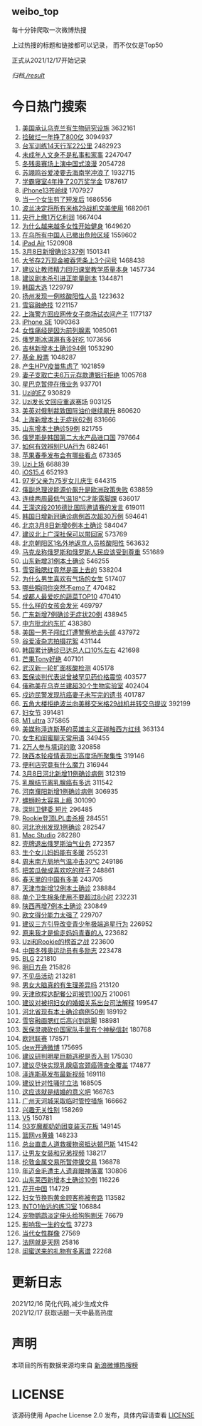 weibo_top  
---
每十分钟爬取一次微博热搜  

上过热搜的标题和链接都可以记录， 而不仅仅是Top50

正式从2021/12/17开始记录  

*归档[./result](./result/)*

# 今日热门搜索  
1. [美国承认乌克兰有生物研究设施](https://s.weibo.com//weibo?q=%23%E7%BE%8E%E5%9B%BD%E6%89%BF%E8%AE%A4%E4%B9%8C%E5%85%8B%E5%85%B0%E6%9C%89%E7%94%9F%E7%89%A9%E7%A0%94%E7%A9%B6%E8%AE%BE%E6%96%BD%23&Refer=top) 3632161
2. [捡破烂一年挣了800亿](https://s.weibo.com//weibo?q=%23%E6%8D%A1%E7%A0%B4%E7%83%82%E4%B8%80%E5%B9%B4%E6%8C%A3%E4%BA%86800%E4%BA%BF%23&Refer=top) 3094937
3. [台军训练14天行军22公里](https://s.weibo.com//weibo?q=%23%E5%8F%B0%E5%86%9B%E8%AE%AD%E7%BB%8314%E5%A4%A9%E8%A1%8C%E5%86%9B22%E5%85%AC%E9%87%8C%23&Refer=top) 2482923
4. [未成年人文身不是私事和家事](https://s.weibo.com//weibo?q=%23%E6%9C%AA%E6%88%90%E5%B9%B4%E4%BA%BA%E6%96%87%E8%BA%AB%E4%B8%8D%E6%98%AF%E7%A7%81%E4%BA%8B%E5%92%8C%E5%AE%B6%E4%BA%8B%23&Refer=top) 2247047
5. [冬残奥赛场上演中国式浪漫](https://s.weibo.com//weibo?q=%23%E5%86%AC%E6%AE%8B%E5%A5%A5%E8%B5%9B%E5%9C%BA%E4%B8%8A%E6%BC%94%E4%B8%AD%E5%9B%BD%E5%BC%8F%E6%B5%AA%E6%BC%AB%23&Refer=top) 2054728
6. [苏翊鸣谷爱凌要去海南学冲浪了](https://s.weibo.com//weibo?q=%23%E8%8B%8F%E7%BF%8A%E9%B8%A3%E8%B0%B7%E7%88%B1%E5%87%8C%E8%A6%81%E5%8E%BB%E6%B5%B7%E5%8D%97%E5%AD%A6%E5%86%B2%E6%B5%AA%E4%BA%86%23&Refer=top) 1932715
7. [学霸寝室4年挣了20万奖学金](https://s.weibo.com//weibo?q=%23%E5%AD%A6%E9%9C%B8%E5%AF%9D%E5%AE%A44%E5%B9%B4%E6%8C%A3%E4%BA%8620%E4%B8%87%E5%A5%96%E5%AD%A6%E9%87%91%23&Refer=top) 1787617
8. [iPhone13苍岭绿](https://s.weibo.com//weibo?q=%23iPhone13%E8%8B%8D%E5%B2%AD%E7%BB%BF%23&Refer=top) 1707927
9. [当一个女生剪了短发后](https://s.weibo.com//weibo?q=%E5%BD%93%E4%B8%80%E4%B8%AA%E5%A5%B3%E7%94%9F%E5%89%AA%E4%BA%86%E7%9F%AD%E5%8F%91%E5%90%8E&Refer=top) 1686556
10. [波兰决定将所有米格29战机交美使用](https://s.weibo.com//weibo?q=%23%E6%B3%A2%E5%85%B0%E5%86%B3%E5%AE%9A%E5%B0%86%E6%89%80%E6%9C%89%E7%B1%B3%E6%A0%BC29%E6%88%98%E6%9C%BA%E4%BA%A4%E7%BE%8E%E4%BD%BF%E7%94%A8%23&Refer=top) 1682061
11. [央行上缴1万亿利润](https://s.weibo.com//weibo?q=%23%E5%A4%AE%E8%A1%8C%E4%B8%8A%E7%BC%B41%E4%B8%87%E4%BA%BF%E5%88%A9%E6%B6%A6%23&Refer=top) 1667404
12. [为什么越来越多女性开始健身](https://s.weibo.com//weibo?q=%23%E4%B8%BA%E4%BB%80%E4%B9%88%E8%B6%8A%E6%9D%A5%E8%B6%8A%E5%A4%9A%E5%A5%B3%E6%80%A7%E5%BC%80%E5%A7%8B%E5%81%A5%E8%BA%AB%23&Refer=top) 1649620
13. [在乌所有中国人已撤出危险区域](https://s.weibo.com//weibo?q=%23%E5%9C%A8%E4%B9%8C%E6%89%80%E6%9C%89%E4%B8%AD%E5%9B%BD%E4%BA%BA%E5%B7%B2%E6%92%A4%E5%87%BA%E5%8D%B1%E9%99%A9%E5%8C%BA%E5%9F%9F%23&Refer=top) 1559602
14. [iPad Air](https://s.weibo.com//weibo?q=iPad%20Air&Refer=top) 1520908
15. [3月8日新增确诊337例](https://s.weibo.com//weibo?q=%233%E6%9C%888%E6%97%A5%E6%96%B0%E5%A2%9E%E7%A1%AE%E8%AF%8A337%E4%BE%8B%23&Refer=top) 1501341
16. [大爷存2万现金被吞凭条上3个问号](https://s.weibo.com//weibo?q=%23%E5%A4%A7%E7%88%B7%E5%AD%982%E4%B8%87%E7%8E%B0%E9%87%91%E8%A2%AB%E5%90%9E%E5%87%AD%E6%9D%A1%E4%B8%8A3%E4%B8%AA%E9%97%AE%E5%8F%B7%23&Refer=top) 1468438
17. [建议让教师精力回归课堂教学质量本身](https://s.weibo.com//weibo?q=%23%E5%BB%BA%E8%AE%AE%E8%AE%A9%E6%95%99%E5%B8%88%E7%B2%BE%E5%8A%9B%E5%9B%9E%E5%BD%92%E8%AF%BE%E5%A0%82%E6%95%99%E5%AD%A6%E8%B4%A8%E9%87%8F%E6%9C%AC%E8%BA%AB%23&Refer=top) 1457734
18. [建议剧本杀引进正能量剧本](https://s.weibo.com//weibo?q=%23%E5%BB%BA%E8%AE%AE%E5%89%A7%E6%9C%AC%E6%9D%80%E5%BC%95%E8%BF%9B%E6%AD%A3%E8%83%BD%E9%87%8F%E5%89%A7%E6%9C%AC%23&Refer=top) 1344871
19. [韩国大选](https://s.weibo.com//weibo?q=%E9%9F%A9%E5%9B%BD%E5%A4%A7%E9%80%89&Refer=top) 1229797
20. [扬州发现一例核酸阳性人员](https://s.weibo.com//weibo?q=%23%E6%89%AC%E5%B7%9E%E5%8F%91%E7%8E%B0%E4%B8%80%E4%BE%8B%E6%A0%B8%E9%85%B8%E9%98%B3%E6%80%A7%E4%BA%BA%E5%91%98%23&Refer=top) 1223632
21. [雪容融绝技](https://s.weibo.com//weibo?q=%23%E9%9B%AA%E5%AE%B9%E8%9E%8D%E7%BB%9D%E6%8A%80%23&Refer=top) 1221157
22. [上海警方回应网传女子商场试衣间产子](https://s.weibo.com//weibo?q=%23%E4%B8%8A%E6%B5%B7%E8%AD%A6%E6%96%B9%E5%9B%9E%E5%BA%94%E7%BD%91%E4%BC%A0%E5%A5%B3%E5%AD%90%E5%95%86%E5%9C%BA%E8%AF%95%E8%A1%A3%E9%97%B4%E4%BA%A7%E5%AD%90%23&Refer=top) 1177137
23. [iPhone SE](https://s.weibo.com//weibo?q=iPhone%20SE&Refer=top) 1090363
24. [女性痛经是因为前列腺素](https://s.weibo.com//weibo?q=%23%E5%A5%B3%E6%80%A7%E7%97%9B%E7%BB%8F%E6%98%AF%E5%9B%A0%E4%B8%BA%E5%89%8D%E5%88%97%E8%85%BA%E7%B4%A0%23&Refer=top) 1085061
25. [俄罗斯冰淇淋有多好吃](https://s.weibo.com//weibo?q=%23%E4%BF%84%E7%BD%97%E6%96%AF%E5%86%B0%E6%B7%87%E6%B7%8B%E6%9C%89%E5%A4%9A%E5%A5%BD%E5%90%83%23&Refer=top) 1073656
26. [吉林新增本土确诊94例](https://s.weibo.com//weibo?q=%23%E5%90%89%E6%9E%97%E6%96%B0%E5%A2%9E%E6%9C%AC%E5%9C%9F%E7%A1%AE%E8%AF%8A94%E4%BE%8B%23&Refer=top) 1053290
27. [基金 股票](https://s.weibo.com//weibo?q=%E5%9F%BA%E9%87%91%20%E8%82%A1%E7%A5%A8&Refer=top) 1048287
28. [产生HPV疫苗焦虑了](https://s.weibo.com//weibo?q=%23%E4%BA%A7%E7%94%9FHPV%E7%96%AB%E8%8B%97%E7%84%A6%E8%99%91%E4%BA%86%23&Refer=top) 1021859
29. [妻子支取亡夫6万元存款遭银行拒绝](https://s.weibo.com//weibo?q=%23%E5%A6%BB%E5%AD%90%E6%94%AF%E5%8F%96%E4%BA%A1%E5%A4%AB6%E4%B8%87%E5%85%83%E5%AD%98%E6%AC%BE%E9%81%AD%E9%93%B6%E8%A1%8C%E6%8B%92%E7%BB%9D%23&Refer=top) 1005768
30. [星巴克暂停在俄业务](https://s.weibo.com//weibo?q=%23%E6%98%9F%E5%B7%B4%E5%85%8B%E6%9A%82%E5%81%9C%E5%9C%A8%E4%BF%84%E4%B8%9A%E5%8A%A1%23&Refer=top) 937701
31. [Uzi的EZ](https://s.weibo.com//weibo?q=%23Uzi%E7%9A%84EZ%23&Refer=top) 930829
32. [Uzi发长文回应重返赛场](https://s.weibo.com//weibo?q=%23Uzi%E5%8F%91%E9%95%BF%E6%96%87%E5%9B%9E%E5%BA%94%E9%87%8D%E8%BF%94%E8%B5%9B%E5%9C%BA%23&Refer=top) 903125
33. [美英对俄制裁致国际油价继续飙升](https://s.weibo.com//weibo?q=%23%E7%BE%8E%E8%8B%B1%E5%AF%B9%E4%BF%84%E5%88%B6%E8%A3%81%E8%87%B4%E5%9B%BD%E9%99%85%E6%B2%B9%E4%BB%B7%E7%BB%A7%E7%BB%AD%E9%A3%99%E5%8D%87%23&Refer=top) 860620
34. [上海新增本土无症状62例](https://s.weibo.com//weibo?q=%23%E4%B8%8A%E6%B5%B7%E6%96%B0%E5%A2%9E%E6%9C%AC%E5%9C%9F%E6%97%A0%E7%97%87%E7%8A%B662%E4%BE%8B%23&Refer=top) 831666
35. [山东增本土确诊59例](https://s.weibo.com//weibo?q=%23%E5%B1%B1%E4%B8%9C%E5%A2%9E%E6%9C%AC%E5%9C%9F%E7%A1%AE%E8%AF%8A59%E4%BE%8B%23&Refer=top) 821755
36. [俄罗斯是韩国第二大水产品进口国](https://s.weibo.com//weibo?q=%23%E4%BF%84%E7%BD%97%E6%96%AF%E6%98%AF%E9%9F%A9%E5%9B%BD%E7%AC%AC%E4%BA%8C%E5%A4%A7%E6%B0%B4%E4%BA%A7%E5%93%81%E8%BF%9B%E5%8F%A3%E5%9B%BD%23&Refer=top) 797664
37. [如何有效辨别PUA行为](https://s.weibo.com//weibo?q=%23%E5%A6%82%E4%BD%95%E6%9C%89%E6%95%88%E8%BE%A8%E5%88%ABPUA%E8%A1%8C%E4%B8%BA%23&Refer=top) 682461
38. [苹果春季发布会有哪些看点](https://s.weibo.com//weibo?q=%23%E8%8B%B9%E6%9E%9C%E6%98%A5%E5%AD%A3%E5%8F%91%E5%B8%83%E4%BC%9A%E6%9C%89%E5%93%AA%E4%BA%9B%E7%9C%8B%E7%82%B9%23&Refer=top) 673365
39. [Uzi上场](https://s.weibo.com//weibo?q=%23Uzi%E4%B8%8A%E5%9C%BA%23&Refer=top) 668839
40. [iOS15.4](https://s.weibo.com//weibo?q=%23iOS15.4%23&Refer=top) 652193
41. [97岁父亲为75岁女儿庆生](https://s.weibo.com//weibo?q=%2397%E5%B2%81%E7%88%B6%E4%BA%B2%E4%B8%BA75%E5%B2%81%E5%A5%B3%E5%84%BF%E5%BA%86%E7%94%9F%23&Refer=top) 644315
42. [俄副总理说能源价飙升是欧洲政策失败](https://s.weibo.com//weibo?q=%23%E4%BF%84%E5%89%AF%E6%80%BB%E7%90%86%E8%AF%B4%E8%83%BD%E6%BA%90%E4%BB%B7%E9%A3%99%E5%8D%87%E6%98%AF%E6%AC%A7%E6%B4%B2%E6%94%BF%E7%AD%96%E5%A4%B1%E8%B4%A5%23&Refer=top) 638859
43. [连续两周最低气温18℃才能露脚踝](https://s.weibo.com//weibo?q=%23%E8%BF%9E%E7%BB%AD%E4%B8%A4%E5%91%A8%E6%9C%80%E4%BD%8E%E6%B0%94%E6%B8%A918%E2%84%83%E6%89%8D%E8%83%BD%E9%9C%B2%E8%84%9A%E8%B8%9D%23&Refer=top) 636017
44. [王濛这段2016德比国际邀请赛的发言](https://s.weibo.com//weibo?q=%E7%8E%8B%E6%BF%9B%E8%BF%99%E6%AE%B52016%E5%BE%B7%E6%AF%94%E5%9B%BD%E9%99%85%E9%82%80%E8%AF%B7%E8%B5%9B%E7%9A%84%E5%8F%91%E8%A8%80&Refer=top) 619011
45. [韩国日增新冠确诊病例首次超30万例](https://s.weibo.com//weibo?q=%23%E9%9F%A9%E5%9B%BD%E6%97%A5%E5%A2%9E%E6%96%B0%E5%86%A0%E7%A1%AE%E8%AF%8A%E7%97%85%E4%BE%8B%E9%A6%96%E6%AC%A1%E8%B6%8530%E4%B8%87%E4%BE%8B%23&Refer=top) 594641
46. [北京3月8日新增6例本土确诊](https://s.weibo.com//weibo?q=%23%E5%8C%97%E4%BA%AC3%E6%9C%888%E6%97%A5%E6%96%B0%E5%A2%9E6%E4%BE%8B%E6%9C%AC%E5%9C%9F%E7%A1%AE%E8%AF%8A%23&Refer=top) 584047
47. [建议北上广深社保可以带回家](https://s.weibo.com//weibo?q=%23%E5%BB%BA%E8%AE%AE%E5%8C%97%E4%B8%8A%E5%B9%BF%E6%B7%B1%E7%A4%BE%E4%BF%9D%E5%8F%AF%E4%BB%A5%E5%B8%A6%E5%9B%9E%E5%AE%B6%23&Refer=top) 573769
48. [北京朝阳区1名外地返京人员核酸阳性](https://s.weibo.com//weibo?q=%23%E5%8C%97%E4%BA%AC%E6%9C%9D%E9%98%B3%E5%8C%BA1%E5%90%8D%E5%A4%96%E5%9C%B0%E8%BF%94%E4%BA%AC%E4%BA%BA%E5%91%98%E6%A0%B8%E9%85%B8%E9%98%B3%E6%80%A7%23&Refer=top) 563632
49. [马克龙称俄罗斯和俄罗斯人民应该受到尊重](https://s.weibo.com//weibo?q=%23%E9%A9%AC%E5%85%8B%E9%BE%99%E7%A7%B0%E4%BF%84%E7%BD%97%E6%96%AF%E5%92%8C%E4%BF%84%E7%BD%97%E6%96%AF%E4%BA%BA%E6%B0%91%E5%BA%94%E8%AF%A5%E5%8F%97%E5%88%B0%E5%B0%8A%E9%87%8D%23&Refer=top) 551689
50. [山东新增31例本土确诊](https://s.weibo.com//weibo?q=%23%E5%B1%B1%E4%B8%9C%E6%96%B0%E5%A2%9E31%E4%BE%8B%E6%9C%AC%E5%9C%9F%E7%A1%AE%E8%AF%8A%23&Refer=top) 546255
51. [雪容融腮红竟然是画上去的](https://s.weibo.com//weibo?q=%23%E9%9B%AA%E5%AE%B9%E8%9E%8D%E8%85%AE%E7%BA%A2%E7%AB%9F%E7%84%B6%E6%98%AF%E7%94%BB%E4%B8%8A%E5%8E%BB%E7%9A%84%23&Refer=top) 538204
52. [为什么男生喜欢有气场的女生](https://s.weibo.com//weibo?q=%23%E4%B8%BA%E4%BB%80%E4%B9%88%E7%94%B7%E7%94%9F%E5%96%9C%E6%AC%A2%E6%9C%89%E6%B0%94%E5%9C%BA%E7%9A%84%E5%A5%B3%E7%94%9F%23&Refer=top) 517407
53. [哪些瞬间你突然不emo了](https://s.weibo.com//weibo?q=%23%E5%93%AA%E4%BA%9B%E7%9E%AC%E9%97%B4%E4%BD%A0%E7%AA%81%E7%84%B6%E4%B8%8Demo%E4%BA%86%23&Refer=top) 470482
54. [成都人最爱吃的蔬菜TOP10](https://s.weibo.com//weibo?q=%23%E6%88%90%E9%83%BD%E4%BA%BA%E6%9C%80%E7%88%B1%E5%90%83%E7%9A%84%E8%94%AC%E8%8F%9CTOP10%23&Refer=top) 470410
55. [什么样的女孩会发光](https://s.weibo.com//weibo?q=%23%E4%BB%80%E4%B9%88%E6%A0%B7%E7%9A%84%E5%A5%B3%E5%AD%A9%E4%BC%9A%E5%8F%91%E5%85%89%23&Refer=top) 469797
56. [广东新增7例确诊无症状20例](https://s.weibo.com//weibo?q=%23%E5%B9%BF%E4%B8%9C%E6%96%B0%E5%A2%9E7%E4%BE%8B%E7%A1%AE%E8%AF%8A%E6%97%A0%E7%97%87%E7%8A%B620%E4%BE%8B%23&Refer=top) 438945
57. [中方批北约东扩](https://s.weibo.com//weibo?q=%23%E4%B8%AD%E6%96%B9%E6%89%B9%E5%8C%97%E7%BA%A6%E4%B8%9C%E6%89%A9%23&Refer=top) 438380
58. [美国一男子闯红灯遭警察枪击头部](https://s.weibo.com//weibo?q=%23%E7%BE%8E%E5%9B%BD%E4%B8%80%E7%94%B7%E5%AD%90%E9%97%AF%E7%BA%A2%E7%81%AF%E9%81%AD%E8%AD%A6%E5%AF%9F%E6%9E%AA%E5%87%BB%E5%A4%B4%E9%83%A8%23&Refer=top) 437972
59. [谷爱凌杂志拍摄花絮](https://s.weibo.com//weibo?q=%23%E8%B0%B7%E7%88%B1%E5%87%8C%E6%9D%82%E5%BF%97%E6%8B%8D%E6%91%84%E8%8A%B1%E7%B5%AE%23&Refer=top) 431144
60. [韩国累计确诊已达总人口10%左右](https://s.weibo.com//weibo?q=%23%E9%9F%A9%E5%9B%BD%E7%B4%AF%E8%AE%A1%E7%A1%AE%E8%AF%8A%E5%B7%B2%E8%BE%BE%E6%80%BB%E4%BA%BA%E5%8F%A310%25%E5%B7%A6%E5%8F%B3%23&Refer=top) 421698
61. [芒果Tony好绝](https://s.weibo.com//weibo?q=%E8%8A%92%E6%9E%9CTony%E5%A5%BD%E7%BB%9D&Refer=top) 407101
62. [武汉新一轮扩面核酸检测](https://s.weibo.com//weibo?q=%23%E6%AD%A6%E6%B1%89%E6%96%B0%E4%B8%80%E8%BD%AE%E6%89%A9%E9%9D%A2%E6%A0%B8%E9%85%B8%E6%A3%80%E6%B5%8B%23&Refer=top) 405178
63. [医保谈判代表说曾被罕见药价格震惊](https://s.weibo.com//weibo?q=%23%E5%8C%BB%E4%BF%9D%E8%B0%88%E5%88%A4%E4%BB%A3%E8%A1%A8%E8%AF%B4%E6%9B%BE%E8%A2%AB%E7%BD%95%E8%A7%81%E8%8D%AF%E4%BB%B7%E6%A0%BC%E9%9C%87%E6%83%8A%23&Refer=top) 403577
64. [俄称美在乌克兰建超30个生物实验室](https://s.weibo.com//weibo?q=%23%E4%BF%84%E7%A7%B0%E7%BE%8E%E5%9C%A8%E4%B9%8C%E5%85%8B%E5%85%B0%E5%BB%BA%E8%B6%8530%E4%B8%AA%E7%94%9F%E7%89%A9%E5%AE%9E%E9%AA%8C%E5%AE%A4%23&Refer=top) 402404
65. [戍边民警发现抗癌妻子未写完的遗书](https://s.weibo.com//weibo?q=%23%E6%88%8D%E8%BE%B9%E6%B0%91%E8%AD%A6%E5%8F%91%E7%8E%B0%E6%8A%97%E7%99%8C%E5%A6%BB%E5%AD%90%E6%9C%AA%E5%86%99%E5%AE%8C%E7%9A%84%E9%81%97%E4%B9%A6%23&Refer=top) 401787
66. [五角大楼拒绝波兰向美移交米格29战机并转交乌提议](https://s.weibo.com//weibo?q=%23%E4%BA%94%E8%A7%92%E5%A4%A7%E6%A5%BC%E6%8B%92%E7%BB%9D%E6%B3%A2%E5%85%B0%E5%90%91%E7%BE%8E%E7%A7%BB%E4%BA%A4%E7%B1%B3%E6%A0%BC29%E6%88%98%E6%9C%BA%E5%B9%B6%E8%BD%AC%E4%BA%A4%E4%B9%8C%E6%8F%90%E8%AE%AE%23&Refer=top) 392199
67. [妇女节](https://s.weibo.com//weibo?q=%23%E5%A6%87%E5%A5%B3%E8%8A%82%23&Refer=top) 391481
68. [M1 ultra](https://s.weibo.com//weibo?q=M1%20ultra&Refer=top) 375865
69. [美媒称泽连斯基的英雄主义正碰触西方红线](https://s.weibo.com//weibo?q=%23%E7%BE%8E%E5%AA%92%E7%A7%B0%E6%B3%BD%E8%BF%9E%E6%96%AF%E5%9F%BA%E7%9A%84%E8%8B%B1%E9%9B%84%E4%B8%BB%E4%B9%89%E6%AD%A3%E7%A2%B0%E8%A7%A6%E8%A5%BF%E6%96%B9%E7%BA%A2%E7%BA%BF%23&Refer=top) 363134
70. [女生和闺蜜聊天常用语](https://s.weibo.com//weibo?q=%23%E5%A5%B3%E7%94%9F%E5%92%8C%E9%97%BA%E8%9C%9C%E8%81%8A%E5%A4%A9%E5%B8%B8%E7%94%A8%E8%AF%AD%23&Refer=top) 349455
71. [2万人参与填词的歌](https://s.weibo.com//weibo?q=%232%E4%B8%87%E4%BA%BA%E5%8F%82%E4%B8%8E%E5%A1%AB%E8%AF%8D%E7%9A%84%E6%AD%8C%23&Refer=top) 320858
72. [陕西本轮疫情表现出高度场所聚集性](https://s.weibo.com//weibo?q=%23%E9%99%95%E8%A5%BF%E6%9C%AC%E8%BD%AE%E7%96%AB%E6%83%85%E8%A1%A8%E7%8E%B0%E5%87%BA%E9%AB%98%E5%BA%A6%E5%9C%BA%E6%89%80%E8%81%9A%E9%9B%86%E6%80%A7%23&Refer=top) 319146
73. [便利店究竟有什么魔力](https://s.weibo.com//weibo?q=%23%E4%BE%BF%E5%88%A9%E5%BA%97%E7%A9%B6%E7%AB%9F%E6%9C%89%E4%BB%80%E4%B9%88%E9%AD%94%E5%8A%9B%23&Refer=top) 316944
74. [3月8日河北新增11例确诊病例](https://s.weibo.com//weibo?q=%233%E6%9C%888%E6%97%A5%E6%B2%B3%E5%8C%97%E6%96%B0%E5%A2%9E11%E4%BE%8B%E7%A1%AE%E8%AF%8A%E7%97%85%E4%BE%8B%23&Refer=top) 312319
75. [乳腺结节离乳腺癌有多远](https://s.weibo.com//weibo?q=%23%E4%B9%B3%E8%85%BA%E7%BB%93%E8%8A%82%E7%A6%BB%E4%B9%B3%E8%85%BA%E7%99%8C%E6%9C%89%E5%A4%9A%E8%BF%9C%23&Refer=top) 311542
76. [河南濮阳新增1例确诊病例](https://s.weibo.com//weibo?q=%23%E6%B2%B3%E5%8D%97%E6%BF%AE%E9%98%B3%E6%96%B0%E5%A2%9E1%E4%BE%8B%E7%A1%AE%E8%AF%8A%E7%97%85%E4%BE%8B%23&Refer=top) 306935
77. [螺蛳粉太容易上瘾](https://s.weibo.com//weibo?q=%23%E8%9E%BA%E8%9B%B3%E7%B2%89%E5%A4%AA%E5%AE%B9%E6%98%93%E4%B8%8A%E7%98%BE%23&Refer=top) 301090
78. [深圳卫健委 短片](https://s.weibo.com//weibo?q=%E6%B7%B1%E5%9C%B3%E5%8D%AB%E5%81%A5%E5%A7%94%20%E7%9F%AD%E7%89%87&Refer=top) 296485
79. [Rookie登顶LPL击杀榜](https://s.weibo.com//weibo?q=%23Rookie%E7%99%BB%E9%A1%B6LPL%E5%87%BB%E6%9D%80%E6%A6%9C%23&Refer=top) 284551
80. [河北沧州发现1例确诊](https://s.weibo.com//weibo?q=%23%E6%B2%B3%E5%8C%97%E6%B2%A7%E5%B7%9E%E5%8F%91%E7%8E%B01%E4%BE%8B%E7%A1%AE%E8%AF%8A%23&Refer=top) 282547
81. [Mac Studio](https://s.weibo.com//weibo?q=Mac%20Studio&Refer=top) 282280
82. [壳牌退出俄罗斯油气业务](https://s.weibo.com//weibo?q=%23%E5%A3%B3%E7%89%8C%E9%80%80%E5%87%BA%E4%BF%84%E7%BD%97%E6%96%AF%E6%B2%B9%E6%B0%94%E4%B8%9A%E5%8A%A1%23&Refer=top) 272357
83. [生个女儿妈妈能有多暖](https://s.weibo.com//weibo?q=%23%E7%94%9F%E4%B8%AA%E5%A5%B3%E5%84%BF%E5%A6%88%E5%A6%88%E8%83%BD%E6%9C%89%E5%A4%9A%E6%9A%96%23&Refer=top) 255231
84. [周末南方局地气温冲击30℃](https://s.weibo.com//weibo?q=%23%E5%91%A8%E6%9C%AB%E5%8D%97%E6%96%B9%E5%B1%80%E5%9C%B0%E6%B0%94%E6%B8%A9%E5%86%B2%E5%87%BB30%E2%84%83%23&Refer=top) 249186
85. [把苦瓜做成喜欢吃的样子](https://s.weibo.com//weibo?q=%23%E6%8A%8A%E8%8B%A6%E7%93%9C%E5%81%9A%E6%88%90%E5%96%9C%E6%AC%A2%E5%90%83%E7%9A%84%E6%A0%B7%E5%AD%90%23&Refer=top) 248861
86. [春天里的中国有多美](https://s.weibo.com//weibo?q=%23%E6%98%A5%E5%A4%A9%E9%87%8C%E7%9A%84%E4%B8%AD%E5%9B%BD%E6%9C%89%E5%A4%9A%E7%BE%8E%23&Refer=top) 243705
87. [天津市新增12例本土确诊](https://s.weibo.com//weibo?q=%23%E5%A4%A9%E6%B4%A5%E5%B8%82%E6%96%B0%E5%A2%9E12%E4%BE%8B%E6%9C%AC%E5%9C%9F%E7%A1%AE%E8%AF%8A%23&Refer=top) 238884
88. [单个卫生棉条使用不要超过8小时](https://s.weibo.com//weibo?q=%23%E5%8D%95%E4%B8%AA%E5%8D%AB%E7%94%9F%E6%A3%89%E6%9D%A1%E4%BD%BF%E7%94%A8%E4%B8%8D%E8%A6%81%E8%B6%85%E8%BF%878%E5%B0%8F%E6%97%B6%23&Refer=top) 232231
89. [陕西再增7例本土确诊](https://s.weibo.com//weibo?q=%23%E9%99%95%E8%A5%BF%E5%86%8D%E5%A2%9E7%E4%BE%8B%E6%9C%AC%E5%9C%9F%E7%A1%AE%E8%AF%8A%23&Refer=top) 230849
90. [欧文得分能力太强了](https://s.weibo.com//weibo?q=%23%E6%AC%A7%E6%96%87%E5%BE%97%E5%88%86%E8%83%BD%E5%8A%9B%E5%A4%AA%E5%BC%BA%E4%BA%86%23&Refer=top) 229707
91. [建议三方引导改变青少年极端追星行为](https://s.weibo.com//weibo?q=%23%E5%BB%BA%E8%AE%AE%E4%B8%89%E6%96%B9%E5%BC%95%E5%AF%BC%E6%94%B9%E5%8F%98%E9%9D%92%E5%B0%91%E5%B9%B4%E6%9E%81%E7%AB%AF%E8%BF%BD%E6%98%9F%E8%A1%8C%E4%B8%BA%23&Refer=top) 226952
92. [原来我才是偷走妈妈青春的人](https://s.weibo.com//weibo?q=%23%E5%8E%9F%E6%9D%A5%E6%88%91%E6%89%8D%E6%98%AF%E5%81%B7%E8%B5%B0%E5%A6%88%E5%A6%88%E9%9D%92%E6%98%A5%E7%9A%84%E4%BA%BA%23&Refer=top) 223682
93. [Uzi和Rookie的榜首之战](https://s.weibo.com//weibo?q=%23Uzi%E5%92%8CRookie%E7%9A%84%E6%A6%9C%E9%A6%96%E4%B9%8B%E6%88%98%23&Refer=top) 223600
94. [中国冬残奥运动员有多励志](https://s.weibo.com//weibo?q=%23%E4%B8%AD%E5%9B%BD%E5%86%AC%E6%AE%8B%E5%A5%A5%E8%BF%90%E5%8A%A8%E5%91%98%E6%9C%89%E5%A4%9A%E5%8A%B1%E5%BF%97%23&Refer=top) 223478
95. [BLG](https://s.weibo.com//weibo?q=%23BLG%23&Refer=top) 221810
96. [明日方舟](https://s.weibo.com//weibo?q=%23%E6%98%8E%E6%97%A5%E6%96%B9%E8%88%9F%23&Refer=top) 215826
97. [不见岳活动](https://s.weibo.com//weibo?q=%E4%B8%8D%E8%A7%81%E5%B2%B3%E6%B4%BB%E5%8A%A8&Refer=top) 213281
98. [男女大脑真的有生理差异吗](https://s.weibo.com//weibo?q=%23%E7%94%B7%E5%A5%B3%E5%A4%A7%E8%84%91%E7%9C%9F%E7%9A%84%E6%9C%89%E7%94%9F%E7%90%86%E5%B7%AE%E5%BC%82%E5%90%97%23&Refer=top) 213120
99. [天津欣程达配餐公司被罚100万](https://s.weibo.com//weibo?q=%23%E5%A4%A9%E6%B4%A5%E6%AC%A3%E7%A8%8B%E8%BE%BE%E9%85%8D%E9%A4%90%E5%85%AC%E5%8F%B8%E8%A2%AB%E7%BD%9A100%E4%B8%87%23&Refer=top) 210061
100. [建议对被拐妇女的婚姻关系出台司法解释](https://s.weibo.com//weibo?q=%23%E5%BB%BA%E8%AE%AE%E5%AF%B9%E8%A2%AB%E6%8B%90%E5%A6%87%E5%A5%B3%E7%9A%84%E5%A9%9A%E5%A7%BB%E5%85%B3%E7%B3%BB%E5%87%BA%E5%8F%B0%E5%8F%B8%E6%B3%95%E8%A7%A3%E9%87%8A%23&Refer=top) 199547
101. [河北省现有本土确诊病例50例](https://s.weibo.com//weibo?q=%23%E6%B2%B3%E5%8C%97%E7%9C%81%E7%8E%B0%E6%9C%89%E6%9C%AC%E5%9C%9F%E7%A1%AE%E8%AF%8A%E7%97%85%E4%BE%8B50%E4%BE%8B%23&Refer=top) 189192
102. [雪容融画腮红后高兴到跳脚](https://s.weibo.com//weibo?q=%23%E9%9B%AA%E5%AE%B9%E8%9E%8D%E7%94%BB%E8%85%AE%E7%BA%A2%E5%90%8E%E9%AB%98%E5%85%B4%E5%88%B0%E8%B7%B3%E8%84%9A%23&Refer=top) 188981
103. [医保灵魂砍价国家队手里有个神秘信封](https://s.weibo.com//weibo?q=%23%E5%8C%BB%E4%BF%9D%E7%81%B5%E9%AD%82%E7%A0%8D%E4%BB%B7%E5%9B%BD%E5%AE%B6%E9%98%9F%E6%89%8B%E9%87%8C%E6%9C%89%E4%B8%AA%E7%A5%9E%E7%A7%98%E4%BF%A1%E5%B0%81%23&Refer=top) 180768
104. [欧冠联赛](https://s.weibo.com//weibo?q=%23%E6%AC%A7%E5%86%A0%E8%81%94%E8%B5%9B%23&Refer=top) 178571
105. [dew开通微博](https://s.weibo.com//weibo?q=dew%E5%BC%80%E9%80%9A%E5%BE%AE%E5%8D%9A&Refer=top) 175695
106. [建议研判明星巨额逃税是否入刑](https://s.weibo.com//weibo?q=%23%E5%BB%BA%E8%AE%AE%E7%A0%94%E5%88%A4%E6%98%8E%E6%98%9F%E5%B7%A8%E9%A2%9D%E9%80%83%E7%A8%8E%E6%98%AF%E5%90%A6%E5%85%A5%E5%88%91%23&Refer=top) 175030
107. [建议尽快实现乳腺癌宫颈癌筛查全覆盖](https://s.weibo.com//weibo?q=%23%E5%BB%BA%E8%AE%AE%E5%B0%BD%E5%BF%AB%E5%AE%9E%E7%8E%B0%E4%B9%B3%E8%85%BA%E7%99%8C%E5%AE%AB%E9%A2%88%E7%99%8C%E7%AD%9B%E6%9F%A5%E5%85%A8%E8%A6%86%E7%9B%96%23&Refer=top) 174877
108. [泽连斯基发布最新视频](https://s.weibo.com//weibo?q=%23%E6%B3%BD%E8%BF%9E%E6%96%AF%E5%9F%BA%E5%8F%91%E5%B8%83%E6%9C%80%E6%96%B0%E8%A7%86%E9%A2%91%23&Refer=top) 169118
109. [建议针对性骚扰立法](https://s.weibo.com//weibo?q=%23%E5%BB%BA%E8%AE%AE%E9%92%88%E5%AF%B9%E6%80%A7%E9%AA%9A%E6%89%B0%E7%AB%8B%E6%B3%95%23&Refer=top) 168505
110. [这应该就是结婚的意义吧](https://s.weibo.com//weibo?q=%23%E8%BF%99%E5%BA%94%E8%AF%A5%E5%B0%B1%E6%98%AF%E7%BB%93%E5%A9%9A%E7%9A%84%E6%84%8F%E4%B9%89%E5%90%A7%23&Refer=top) 166763
111. [广州天河城采取临时管控措施](https://s.weibo.com//weibo?q=%23%E5%B9%BF%E5%B7%9E%E5%A4%A9%E6%B2%B3%E5%9F%8E%E9%87%87%E5%8F%96%E4%B8%B4%E6%97%B6%E7%AE%A1%E6%8E%A7%E6%8E%AA%E6%96%BD%23&Refer=top) 166662
112. [兴趣无关性别](https://s.weibo.com//weibo?q=%23%E5%85%B4%E8%B6%A3%E6%97%A0%E5%85%B3%E6%80%A7%E5%88%AB%23&Refer=top) 158269
113. [V5](https://s.weibo.com//weibo?q=%23V5%23&Refer=top) 150781
114. [93岁魔都奶奶团变装天花板](https://s.weibo.com//weibo?q=%2393%E5%B2%81%E9%AD%94%E9%83%BD%E5%A5%B6%E5%A5%B6%E5%9B%A2%E5%8F%98%E8%A3%85%E5%A4%A9%E8%8A%B1%E6%9D%BF%23&Refer=top) 149145
115. [篮网vs黄蜂](https://s.weibo.com//weibo?q=%23%E7%AF%AE%E7%BD%91vs%E9%BB%84%E8%9C%82%23&Refer=top) 148233
116. [总台直击人道救援物资抵达顿巴斯](https://s.weibo.com//weibo?q=%23%E6%80%BB%E5%8F%B0%E7%9B%B4%E5%87%BB%E4%BA%BA%E9%81%93%E6%95%91%E6%8F%B4%E7%89%A9%E8%B5%84%E6%8A%B5%E8%BE%BE%E9%A1%BF%E5%B7%B4%E6%96%AF%23&Refer=top) 141542
117. [让男友女装和兄弟视频](https://s.weibo.com//weibo?q=%23%E8%AE%A9%E7%94%B7%E5%8F%8B%E5%A5%B3%E8%A3%85%E5%92%8C%E5%85%84%E5%BC%9F%E8%A7%86%E9%A2%91%23&Refer=top) 138217
118. [伦敦金属交易所暂停镍交易](https://s.weibo.com//weibo?q=%23%E4%BC%A6%E6%95%A6%E9%87%91%E5%B1%9E%E4%BA%A4%E6%98%93%E6%89%80%E6%9A%82%E5%81%9C%E9%95%8D%E4%BA%A4%E6%98%93%23&Refer=top) 136878
119. [年迈金毛遭主人遗弃眼神落寞](https://s.weibo.com//weibo?q=%23%E5%B9%B4%E8%BF%88%E9%87%91%E6%AF%9B%E9%81%AD%E4%B8%BB%E4%BA%BA%E9%81%97%E5%BC%83%E7%9C%BC%E7%A5%9E%E8%90%BD%E5%AF%9E%23&Refer=top) 130806
120. [山东莱西新增本土确诊10例](https://s.weibo.com//weibo?q=%23%E5%B1%B1%E4%B8%9C%E8%8E%B1%E8%A5%BF%E6%96%B0%E5%A2%9E%E6%9C%AC%E5%9C%9F%E7%A1%AE%E8%AF%8A10%E4%BE%8B%23&Refer=top) 116226
121. [花开中国](https://s.weibo.com//weibo?q=%23%E8%8A%B1%E5%BC%80%E4%B8%AD%E5%9B%BD%23&Refer=top) 114729
122. [妇女节换购黄金顾客称被套路](https://s.weibo.com//weibo?q=%23%E5%A6%87%E5%A5%B3%E8%8A%82%E6%8D%A2%E8%B4%AD%E9%BB%84%E9%87%91%E9%A1%BE%E5%AE%A2%E7%A7%B0%E8%A2%AB%E5%A5%97%E8%B7%AF%23&Refer=top) 113582
123. [INTO1伯远的练习室](https://s.weibo.com//weibo?q=INTO1%E4%BC%AF%E8%BF%9C%E7%9A%84%E7%BB%83%E4%B9%A0%E5%AE%A4&Refer=top) 106884
124. [宠物鹦鹉淡定伸头给狗狗剔牙](https://s.weibo.com//weibo?q=%23%E5%AE%A0%E7%89%A9%E9%B9%A6%E9%B9%89%E6%B7%A1%E5%AE%9A%E4%BC%B8%E5%A4%B4%E7%BB%99%E7%8B%97%E7%8B%97%E5%89%94%E7%89%99%23&Refer=top) 76679
125. [影响我一生的女性](https://s.weibo.com//weibo?q=%23%E5%BD%B1%E5%93%8D%E6%88%91%E4%B8%80%E7%94%9F%E7%9A%84%E5%A5%B3%E6%80%A7%23&Refer=top) 37273
126. [当代女性群像](https://s.weibo.com//weibo?q=%23%E5%BD%93%E4%BB%A3%E5%A5%B3%E6%80%A7%E7%BE%A4%E5%83%8F%23&Refer=top) 27569
127. [法网就是天网](https://s.weibo.com//weibo?q=%23%E6%B3%95%E7%BD%91%E5%B0%B1%E6%98%AF%E5%A4%A9%E7%BD%91%23&Refer=top) 25816
128. [闺蜜送来的礼物有多离谱](https://s.weibo.com//weibo?q=%23%E9%97%BA%E8%9C%9C%E9%80%81%E6%9D%A5%E7%9A%84%E7%A4%BC%E7%89%A9%E6%9C%89%E5%A4%9A%E7%A6%BB%E8%B0%B1%23&Refer=top) 22268
# 更新日志  
2021/12/16  简化代码,减少生成文件  
2021/12/17  获取话题一天中最高热度
# 声明  
本项目的所有数据来源均来自 [新浪微博热搜榜](https://s.weibo.com/top/summary)  

# LICENSE
该源码使用 Apache License 2.0 发布，具体内容请查看 [LICENSE](./LICENSE)
